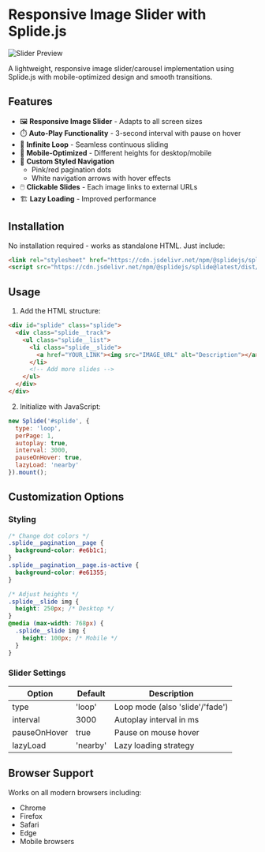 # Responsive Image Slider with Splide.js

![Slider Preview](https://ogtemplate.com/wp-content/uploads/2025/01/20241013_125830.webp)

A lightweight, responsive image slider/carousel implementation using Splide.js with mobile-optimized design and smooth transitions.

## Features

- 🖼️ **Responsive Image Slider** - Adapts to all screen sizes
- ⏱️ **Auto-Play Functionality** - 3-second interval with pause on hover
- 🔄 **Infinite Loop** - Seamless continuous sliding
- 📱 **Mobile-Optimized** - Different heights for desktop/mobile
- 🎨 **Custom Styled Navigation**
  - Pink/red pagination dots
  - White navigation arrows with hover effects
- 🖱️ **Clickable Slides** - Each image links to external URLs
- 🏗️ **Lazy Loading** - Improved performance

## Installation

No installation required - works as standalone HTML. Just include:

```html
<link rel="stylesheet" href="https://cdn.jsdelivr.net/npm/@splidejs/splide@latest/dist/css/splide.min.css">
<script src="https://cdn.jsdelivr.net/npm/@splidejs/splide@latest/dist/js/splide.min.js"></script>
```

## Usage

1. Add the HTML structure:
```html
<div id="splide" class="splide">
  <div class="splide__track">
    <ul class="splide__list">
      <li class="splide__slide">
        <a href="YOUR_LINK"><img src="IMAGE_URL" alt="Description"></a>
      </li>
      <!-- Add more slides -->
    </ul>
  </div>
</div>
```

2. Initialize with JavaScript:
```javascript
new Splide('#splide', {
  type: 'loop',
  perPage: 1,
  autoplay: true,
  interval: 3000,
  pauseOnHover: true,
  lazyLoad: 'nearby'
}).mount();
```

## Customization Options

### Styling
```css
/* Change dot colors */
.splide__pagination__page {
  background-color: #e6b1c1;
}
.splide__pagination__page.is-active {
  background-color: #e61355;
}

/* Adjust heights */
.splide__slide img {
  height: 250px; /* Desktop */
}
@media (max-width: 768px) {
  .splide__slide img {
    height: 100px; /* Mobile */
  }
}
```

### Slider Settings
| Option | Default | Description |
|--------|---------|-------------|
| type | 'loop' | Loop mode (also 'slide'/'fade') |
| interval | 3000 | Autoplay interval in ms |
| pauseOnHover | true | Pause on mouse hover |
| lazyLoad | 'nearby' | Lazy loading strategy |

## Browser Support

Works on all modern browsers including:
- Chrome
- Firefox
- Safari
- Edge
- Mobile browsers
